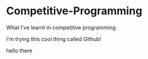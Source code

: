 # Competitive-Programming
What I've learnt in competitive programming.

I'm trying this cool thing called Github!   

hello there